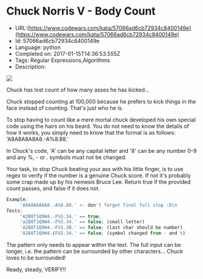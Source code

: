 # Chuck Norris V - Body Count

 - URL:[https://www.codewars.com/kata/57066ad6cb72934c8400149e](https://www.codewars.com/kata/57066ad6cb72934c8400149e)
 - Id: 57066ad6cb72934c8400149e
 - Language: python
 - Completed on: 2017-01-15T14:36:53.555Z
 - Tags: Regular Expressions,Algorithms
 - Description:
<img src = http://images.wired.it/wp-content/uploads/2014/03/1394467702_chuck_norris_epic_split_3.jpg>

Chuck has lost count of how many asses he has kicked...

Chuck stopped counting at 100,000 because he prefers to kick things in the face instead of counting. That's just who he is.

To stop having to count like a mere mortal chuck developed his own special code using the hairs on his beard. You do not need to know the details of how it works, you simply need to know that the format is as follows: 'A8A8A8A8A8.-A%8.88.'

In Chuck's code, 'A' can be any capital letter and '8' can be any number 0-9 and any %, - or . symbols must not be changed.

Your task, to stop Chuck beating your ass with his little finger, is to use regex to verify if the number is a genuine Chuck score. If not it's probably some crap made up by his nemesis Bruce Lee. Return true if the provided count passes, and false if it does not.  

```Javascript
Example:
     'A8A8A8A8A8.-A%8.88.' <- don't forget final full stop :D\n
Tests:
     'A2B8T1Q9W4.-F%5.34.' == true;
     'a2B8T1Q9W4.-F%5.34.' == false; (small letter)
     'A2B8T1Q9W4.-F%5.3B.' == false; (last char should be number) 
     'A2B8T1Q9W4.£F&5.34.' == false; (symbol changed from - and %)
 ```

The pattern only needs to appear within the text. The full input can be longer, i.e. the pattern can be surrounded by other characters... Chuck loves to be surrounded!

Ready, steady, VERIFY!!
